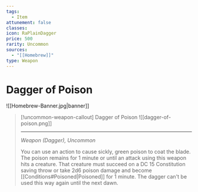 ```yaml
---
tags:
  - Item
attunement: false
classes: 
icon: RaPlainDagger
price: 500
rarity: Uncommon
sources:
  - "[[Homebrew]]"
type: Weapon
---
```


# Dagger of Poison

![[Homebrew-Banner.jpg|banner]]
>[!uncommon-weapon-callout] Dagger of Poison
>![[dagger-of-poison.png]]
>___
>
>*Weapon (Dagger), Uncommon*
>
>You can use an action to cause sickly, green poison to coat the blade. The poison remains for 1 minute or until an attack using this weapon hits a creature. That creature must succeed on a DC 15 Constitution saving throw or take 2d6 poison damage and become [[Conditions#Poisoned|Poisoned]] for 1 minute. The dagger can't be used this way again until the next dawn.
